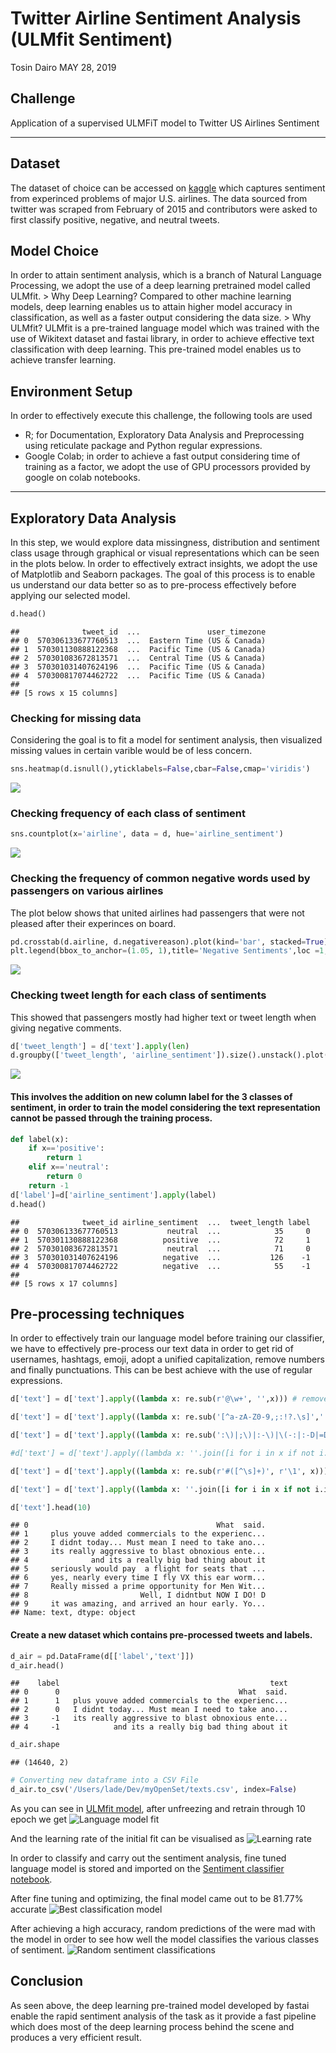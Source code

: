 Twitter Airline Sentiment Analysis (ULMfit Sentiment)
================
Tosin Dairo
MAY 28, 2019

## Challenge

Application of a supervised ULMFiT model to Twitter US Airlines
Sentiment

<hr>

</hr>

## Dataset

The dataset of choice can be accessed on
[kaggle](https://www.kaggle.com/crowdflower/twitter-airline-sentiment#Tweets.csv)
which captures sentiment from experinced problems of major U.S.
airlines. The data sourced from twitter was scraped from February of
2015 and contributors were asked to first classify positive, negative,
and neutral tweets.

## Model Choice

In order to attain sentiment analysis, which is a branch of Natural
Language Processing, we adopt the use of a deep learning pretrained
model called ULMfit. \> Why Deep Learning? Compared to other machine
learning models, deep learning enables us to attain higher model
accuracy in classification, as well as a faster output considering the
data size. \> Why ULMfit? ULMfit is a pre-trained language model which
was trained with the use of Wikitext dataset and fastai library, in
order to achieve effective text classification with deep learning. This
pre-trained model enables us to achieve transfer learning.

## Environment Setup

In order to effectively execute this challenge, the following tools are
used 
- R; for Documentation, Exploratory Data Analysis and Preprocessing
using reticulate package and Python regular expressions. 
- Google Colab; in order to achieve a fast output considering time of training as a
factor, we adopt the use of GPU processors provided by google on colab
notebooks.

<hr>

</hr>

## Exploratory Data Analysis

In this step, we would explore data missingness, distribution and
sentiment class usage through graphical or visual representations which
can be seen in the plots below. In order to effectively extract
insights, we adopt the use of Matplotlib and Seaborn packages. The goal
of this process is to enable us understand our data better so as to
pre-process effectively before applying our selected model.

``` python
d.head()
```

    ##              tweet_id  ...               user_timezone
    ## 0  570306133677760513  ...  Eastern Time (US & Canada)
    ## 1  570301130888122368  ...  Pacific Time (US & Canada)
    ## 2  570301083672813571  ...  Central Time (US & Canada)
    ## 3  570301031407624196  ...  Pacific Time (US & Canada)
    ## 4  570300817074462722  ...  Pacific Time (US & Canada)
    ## 
    ## [5 rows x 15 columns]

### Checking for missing data

Considering the goal is to fit a model for sentiment analysis, then
visualized missing values in certain varible would be of less
concern.

``` python
sns.heatmap(d.isnull(),yticklabels=False,cbar=False,cmap='viridis') 
```

![](reti_test_files/figure-gfm/unnamed-chunk-4-1.png)<!-- -->

### Checking frequency of each class of sentiment

``` python
sns.countplot(x='airline', data = d, hue='airline_sentiment')
```

![](reti_test_files/figure-gfm/unnamed-chunk-5-1.png)<!-- -->

### Checking the frequency of common negative words used by passengers on various airlines

The plot below shows that united airlines had passengers that were not
pleased after their experinces on board.

``` python
pd.crosstab(d.airline, d.negativereason).plot(kind='bar', stacked=True)
plt.legend(bbox_to_anchor=(1.05, 1),title='Negative Sentiments',loc =1,fancybox=True, framealpha=0.5,borderaxespad=1.4)
```

![](reti_test_files/figure-gfm/unnamed-chunk-6-1.png)<!-- -->

### Checking tweet length for each class of sentiments

This showed that passengers mostly had higher text or tweet length when
giving negative comments.

``` python
d['tweet_length'] = d['text'].apply(len)
d.groupby(['tweet_length', 'airline_sentiment']).size().unstack().plot(kind='line', stacked=False)
```

![](reti_test_files/figure-gfm/unnamed-chunk-7-1.png)<!-- -->

#### This involves the addition on new column label for the 3 classes of sentiment, in order to train the model considering the text representation cannot be passed through the training process.

``` python
def label(x):
    if x=='positive':
        return 1
    elif x=='neutral':
        return 0
    return -1
d['label']=d['airline_sentiment'].apply(label)
d.head()
```

    ##              tweet_id airline_sentiment  ...  tweet_length label
    ## 0  570306133677760513           neutral  ...            35     0
    ## 1  570301130888122368          positive  ...            72     1
    ## 2  570301083672813571           neutral  ...            71     0
    ## 3  570301031407624196          negative  ...           126    -1
    ## 4  570300817074462722          negative  ...            55    -1
    ## 
    ## [5 rows x 17 columns]

## Pre-processing techniques

In order to effectively train our language model before training our
classifier, we have to effectively pre-process our text data in order to
get rid of usernames, hashtags, emoji, adopt a unified capitalization,
remove numbers and finally punctuations. This can be best achieve with
the use of regular
expressions.

``` python
d['text'] = d['text'].apply((lambda x: re.sub(r'@\w+', '',x))) # remove mentions

d['text'] = d['text'].apply((lambda x: re.sub('[^a-zA-Z0-9,;:!?.\s]','',x))) # remove emoji

d['text'] = d['text'].apply((lambda x: re.sub(':\)|;\)|:-\)|\(-:|:-D|=D|:P|xD|X-p|\^\^|:-*|\^\.\^|\^\-\^|\^\_\^|\,-\)|\)-:|:\'\(|:\(|:-\(|:\S|T\.T|\.\_\.|:<|:-\S|:-<|\*\-\*|:O|=O|=\-O|O\.o|XO|O\_O|:-\@|=/|:/|X\-\(|>\.<|>=\(|D:', '',x))) # remove more emoji

#d['text'] = d['text'].apply((lambda x: ''.join([i for i in x if not i.text.lower()]))) # turn tweets to lowercase

d['text'] = d['text'].apply((lambda x: re.sub(r'#([^\s]+)', r'\1', x))) # remove hashtags

d['text'] = d['text'].apply((lambda x: ''.join([i for i in x if not i.isdigit()]))) # remove numbers

d['text'].head(10)
```

    ## 0                                          What  said.
    ## 1     plus youve added commercials to the experienc...
    ## 2     I didnt today... Must mean I need to take ano...
    ## 3     its really aggressive to blast obnoxious ente...
    ## 4              and its a really big bad thing about it
    ## 5     seriously would pay  a flight for seats that ...
    ## 6     yes, nearly every time I fly VX this ear worm...
    ## 7     Really missed a prime opportunity for Men Wit...
    ## 8                         Well, I didntbut NOW I DO! D
    ## 9     it was amazing, and arrived an hour early. Yo...
    ## Name: text, dtype: object

#### Create a new dataset which contains pre-processed tweets and labels.

``` python
d_air = pd.DataFrame(d[['label','text']])
d_air.head()
```

    ##    label                                               text
    ## 0      0                                        What  said.
    ## 1      1   plus youve added commercials to the experienc...
    ## 2      0   I didnt today... Must mean I need to take ano...
    ## 3     -1   its really aggressive to blast obnoxious ente...
    ## 4     -1            and its a really big bad thing about it

``` python
d_air.shape
```

    ## (14640, 2)

``` python
# Converting new dataframe into a CSV File
d_air.to_csv('/Users/lade/Dev/myOpenSet/texts.csv', index=False)
```

As you can see in [ULMfit model](/ULMfit.ipynb), after unfreezing and
retrain through 10 epoch we get ![Language model fit](reti_test_files/figure-gfm/LM_fit.png)

And the learning rate of the initial fit can be visualised as ![Learning
rate](reti_test_files/figure-gfm/LM_lr.png)

In order to classify and carry out the sentiment analysis, fine tuned
language model is stored and imported on the [Sentiment classifier
notebook](/Sentiment_classifier.ipynb).

After fine tuning and optimizing, the final model came out to be 81.77%
accurate ![Best classification model](reti_test_files/figure-gfm/Clas_fit.png)

After achieving a high accuracy, random predictions of the were mad with
the model in order to see how well the model classifies the various
classes of sentiment. ![Random sentiment classifications](reti_test_files/figure-gfm/Pred.png)

<div class="danger">

## Conclusion

As seen above, the deep learning pre-trained model developed by fastai
enable the rapid sentiment analysis of the task as it provide a fast
pipeline which does most of the deep learning process behind the scene
and produces a very efficient result.

</div>

